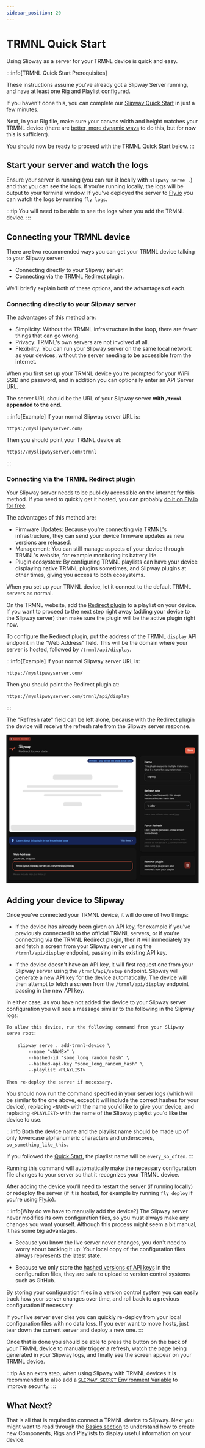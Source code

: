 ```yaml
---
sidebar_position: 20
---
```


# TRMNL Quick Start

Using Slipway as a server for your TRMNL device is quick and easy.

:::info[TRMNL Quick Start Prerequisites]

These instructions assume you've already got a Slipway Server running, and have at least one
Rig and Playlist configured.

If you haven't done this, you can complete our 
[Slipway Quick Start](/docs/getting-started/create-your-first-rig)
in just a few minutes. 

Next, in your Rig file, make sure your canvas width and height matches your TRMNL device
(there are [better, more dynamic ways](/docs/basics/serving-rigs#device-context) to do this, but for now this is sufficient).

You should now be ready to proceed with the TRMNL Quick Start below.
:::

## Start your server and watch the logs

Ensure your server is running (you can run it locally with `slipway serve .`) and that you can see the logs.
If you're running locally, the logs will be output to your terminal window.
If you've deployed the server to [Fly.io](/docs/guides/hosting-on-fly) you can watch the logs by running `fly logs`.

:::tip
You will need to be able to see the logs when you add the TRMNL device.
:::

## Connecting your TRMNL device

There are two recommended ways you can get your TRMNL device talking to your Slipway server:

 - Connecting directly to your Slipway server.
 - Connecting via the [TRMNL Redirect plugin](https://help.usetrmnl.com/en/articles/11035846-redirect-plugin).

We'll briefly explain both of these options, and the advantages of each.

### Connecting directly to your Slipway server

The advantages of this method are:

 - Simplicity: Without the TRMNL infrastructure in the loop, there are fewer things that can go wrong.
 - Privacy: TRMNL's own servers are not involved at all.
 - Flexibility: You can run your Slipway server on the same local network as your devices, without the server
 needing to be accessible from the internet.

When you first set up your TRMNL device you're prompted for your WiFi SSID and password,
and in addition you can optionally enter an API Server URL.

The server URL should be the URL of your Slipway server __with `/trmnl` appended to the end__.

:::info[Example]
If your normal Slipway server URL is:
```
https://myslipwayserver.com/
```

Then you should point your TRMNL device at:
```
https://myslipwayserver.com/trmnl
```
:::

### Connecting via the TRMNL Redirect plugin

Your Slipway server needs to be publicly accessible on the internet for this method.
If you need to quickly get it hosted, you can probably [do it on Fly.io for free](/docs/guides/hosting-on-fly).

The advantages of this method are:

 - Firmware Updates: Because you're connecting via TRMNL's infrastructure, they can send your device
 firmware updates as new versions are released.
 - Management: You can still manage aspects of your device through TRMNL's website, for example monitoring its battery life.
 - Plugin ecosystem: By configuring TRMNL playlists can have your device displaying native TRMNL plugins sometimes, and Slipway plugins
 at other times, giving you access to both ecosystems.

When you set up your TRMNL device, let it connect to the default TRMNL servers as normal.

On the TRMNL website, add the [Redirect plugin](https://help.usetrmnl.com/en/articles/11035846-redirect) to a playlist
on your device. If you want to proceed to the next step right away (adding your device to the Slipway server) then
make sure the plugin will be the active plugin right now.

To configure the Redirect plugin, put the address of the TRMNL `display` API endpoint in the "Web Address" field.
This will be the domain where your server is hosted, followed by `/trmnl/api/display`.

:::info[Example]
If your normal Slipway server URL is:
```
https://myslipwayserver.com/
```

Then you should point the Redirect plugin at:
```
https://myslipwayserver.com/trmnl/api/display
```
:::

The "Refresh rate" field can be left alone, because with the Redirect plugin the device will receive
the refresh rate from the Slipway server response.

![TRMNL Redirect Plugin](img/trmnl-redirect-plugin.png)

## Adding your device to Slipway

Once you've connected your TRMNL device, it will do one of two things:

- If the device has already been given an API key, for example if you've previously connected
it to the official TRMNL servers, or if you're connecting via the TRMNL Redirect plugin,
then it will immediately try and fetch a screen from your Slipway server
using the `/trmnl/api/display` endpoint, passing in its existing API key.

- If the device doesn't have an API key, it will first request one from your Slipway server
using the `/trmnl/api/setup` endpoint. Slipway will generate a new API key for the device automatically.
The device will then attempt to fetch a screen from the `/trmnl/api/display` endpoint passing in the new
API key.

In either case, as you have not added the device to your Slipway server configuration 
you will see a message similar to the following in the Slipway logs:

```
To allow this device, run the following command from your Slipway serve root:

    slipway serve . add-trmnl-device \
        --name "<NAME>" \
        --hashed-id "some_long_random_hash" \
        --hashed-api-key "some_long_random_hash" \
        --playlist <PLAYLIST>

Then re-deploy the server if necessary.
```

You should now run the command specified in your server logs (which will be similar to the one above, except it will include
the correct hashes for your device), replacing `<NAME>` with the name you'd like to give your device,
and replacing `<PLAYLIST>` with the name of the Slipway playlist you'd like the device to use.

:::info
Both the device name and the playlist name should be made up of only
lowercase alphanumeric characters and underscores, `so_something_like_this`.

If you followed the [Quick Start](/docs/getting-started/create-your-first-rig), the playlist name will be `every_so_often`.
:::

Running this command will automatically make the necessary configuration file changes to your server so that it recognizes
your TRMNL device.

After adding the device you'll need to restart the server (if running locally) or redeploy the server
(if it is hosted, for example by running `fly deploy` if you're using [Fly.io](/docs/guides/hosting-on-fly)).

:::info[Why do we have to manually add the device?]
The Slipway server never modifies its own configuration files, so you must always make any changes
you want yourself.
Although this process might seem a bit manual, it has some big advantages.

- Because you know the live server never changes, you don't need to worry about backing it up:
Your local copy of the configuration files always represents the latest state.

- Because we only store the [hashed versions of API keys](/docs/guides/secrests-and-hashed-api-keys)
in the configuration files, they are safe to upload to version control systems such as GitHub.

By storing your configuration files in a version control system you can easily track how your server
changes over time, and roll back to a previous configuration if necessary.

If your live server ever dies you can quickly re-deploy from your local configuration files with no data loss.
If you ever want to move hosts, just tear down the current server and deploy a new one.
:::

Once that is done you should be able to press the button on the back of your TRMNL device to
manually trigger a refresh, watch the page being generated in your Slipway logs, and finally see the screen
appear on your TRMNL device.

:::tip
As an extra step, when using Slipway with TRMNL devices it is recommended to also add a 
[`SLIPWAY_SECRET` Environment Variable](/docs/guides/the-slipway-secret-env) to improve security.
:::

## What Next?

That is all that is required to connect a TRMNL device to Slipway.
Next you might want to read through the [Basics section](/docs/category/basics) to understand how
to create new Components, Rigs and Playlists to display useful information on your device.